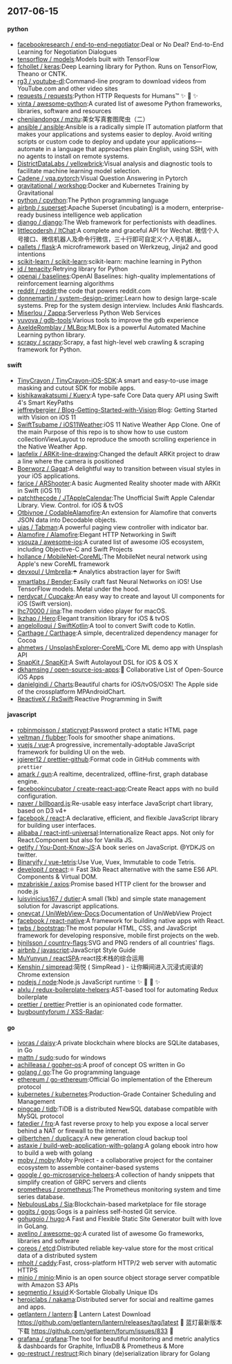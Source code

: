 ## 2017-06-15

#### python
* [facebookresearch / end-to-end-negotiator](https://github.com/facebookresearch/end-to-end-negotiator):Deal or No Deal? End-to-End Learning for Negotiation Dialogues
* [tensorflow / models](https://github.com/tensorflow/models):Models built with TensorFlow
* [fchollet / keras](https://github.com/fchollet/keras):Deep Learning library for Python. Runs on TensorFlow, Theano or CNTK.
* [rg3 / youtube-dl](https://github.com/rg3/youtube-dl):Command-line program to download videos from YouTube.com and other video sites
* [requests / requests](https://github.com/requests/requests):Python HTTP Requests for Humans™ ✨ 🍰 ✨
* [vinta / awesome-python](https://github.com/vinta/awesome-python):A curated list of awesome Python frameworks, libraries, software and resources
* [chenjiandongx / mzitu](https://github.com/chenjiandongx/mzitu):美女写真套图爬虫（二）
* [ansible / ansible](https://github.com/ansible/ansible):Ansible is a radically simple IT automation platform that makes your applications and systems easier to deploy. Avoid writing scripts or custom code to deploy and update your applications— automate in a language that approaches plain English, using SSH, with no agents to install on remote systems.
* [DistrictDataLabs / yellowbrick](https://github.com/DistrictDataLabs/yellowbrick):Visual analysis and diagnostic tools to facilitate machine learning model selection.
* [Cadene / vqa.pytorch](https://github.com/Cadene/vqa.pytorch):Visual Question Answering in Pytorch
* [gravitational / workshop](https://github.com/gravitational/workshop):Docker and Kubernetes Training by Gravitational
* [python / cpython](https://github.com/python/cpython):The Python programming language
* [airbnb / superset](https://github.com/airbnb/superset):Apache Superset (incubating) is a modern, enterprise-ready business intelligence web application
* [django / django](https://github.com/django/django):The Web framework for perfectionists with deadlines.
* [littlecodersh / ItChat](https://github.com/littlecodersh/ItChat):A complete and graceful API for Wechat. 微信个人号接口、微信机器人及命令行微信，三十行即可自定义个人号机器人。
* [pallets / flask](https://github.com/pallets/flask):A microframework based on Werkzeug, Jinja2 and good intentions
* [scikit-learn / scikit-learn](https://github.com/scikit-learn/scikit-learn):scikit-learn: machine learning in Python
* [jd / tenacity](https://github.com/jd/tenacity):Retrying library for Python
* [openai / baselines](https://github.com/openai/baselines):OpenAI Baselines: high-quality implementations of reinforcement learning algorithms
* [reddit / reddit](https://github.com/reddit/reddit):the code that powers reddit.com
* [donnemartin / system-design-primer](https://github.com/donnemartin/system-design-primer):Learn how to design large-scale systems. Prep for the system design interview. Includes Anki flashcards.
* [Miserlou / Zappa](https://github.com/Miserlou/Zappa):Serverless Python Web Services
* [vuvova / gdb-tools](https://github.com/vuvova/gdb-tools):Various tools to improve the gdb experience
* [AxeldeRomblay / MLBox](https://github.com/AxeldeRomblay/MLBox):MLBox is a powerful Automated Machine Learning python library.
* [scrapy / scrapy](https://github.com/scrapy/scrapy):Scrapy, a fast high-level web crawling & scraping framework for Python.

#### swift
* [TinyCrayon / TinyCrayon-iOS-SDK](https://github.com/TinyCrayon/TinyCrayon-iOS-SDK):A smart and easy-to-use image masking and cutout SDK for mobile apps.
* [kishikawakatsumi / Kuery](https://github.com/kishikawakatsumi/Kuery):A type-safe Core Data query API using Swift 4's Smart KeyPaths
* [jeffreybergier / Blog-Getting-Started-with-Vision](https://github.com/jeffreybergier/Blog-Getting-Started-with-Vision):Blog: Getting Started with Vision on iOS 11
* [SwiftTsubame / iOS11Weather](https://github.com/SwiftTsubame/iOS11Weather):iOS 11 Native Weather App Clone. One of the main Purpose of this repo is to show how to use custom collectionViewLayout to reproduce the smooth scrolling experience in the Native Weather App.
* [lapfelix / ARKit-line-drawing](https://github.com/lapfelix/ARKit-line-drawing):Changed the default ARKit project to draw a line where the camera is positioned
* [Boerworz / Gagat](https://github.com/Boerworz/Gagat):A delightful way to transition between visual styles in your iOS applications.
* [farice / ARShooter](https://github.com/farice/ARShooter):A basic Augmented Reality shooter made with ARKit in Swift (iOS 11)
* [patchthecode / JTAppleCalendar](https://github.com/patchthecode/JTAppleCalendar):The Unofficial Swift Apple Calendar Library. View. Control. for iOS & tvOS
* [Otbivnoe / CodableAlamofire](https://github.com/Otbivnoe/CodableAlamofire):An extension for Alamofire that converts JSON data into Decodable objects.
* [uias / Tabman](https://github.com/uias/Tabman):A powerful paging view controller with indicator bar.
* [Alamofire / Alamofire](https://github.com/Alamofire/Alamofire):Elegant HTTP Networking in Swift
* [vsouza / awesome-ios](https://github.com/vsouza/awesome-ios):A curated list of awesome iOS ecosystem, including Objective-C and Swift Projects
* [hollance / MobileNet-CoreML](https://github.com/hollance/MobileNet-CoreML):The MobileNet neural network using Apple's new CoreML framework
* [devxoul / Umbrella](https://github.com/devxoul/Umbrella):☂️ Analytics abstraction layer for Swift
* [xmartlabs / Bender](https://github.com/xmartlabs/Bender):Easily craft fast Neural Networks on iOS! Use TensorFlow models. Metal under the hood.
* [nerdycat / Cupcake](https://github.com/nerdycat/Cupcake):An easy way to create and layout UI components for iOS (Swift version).
* [lhc70000 / iina](https://github.com/lhc70000/iina):The modern video player for macOS.
* [lkzhao / Hero](https://github.com/lkzhao/Hero):Elegant transition library for iOS & tvOS
* [angelolloqui / SwiftKotlin](https://github.com/angelolloqui/SwiftKotlin):A tool to convert Swift code to Kotlin.
* [Carthage / Carthage](https://github.com/Carthage/Carthage):A simple, decentralized dependency manager for Cocoa
* [ahmetws / UnsplashExplorer-CoreML](https://github.com/ahmetws/UnsplashExplorer-CoreML):Core ML demo app with Unsplash API
* [SnapKit / SnapKit](https://github.com/SnapKit/SnapKit):A Swift Autolayout DSL for iOS & OS X
* [dkhamsing / open-source-ios-apps](https://github.com/dkhamsing/open-source-ios-apps):📱 Collaborative List of Open-Source iOS Apps
* [danielgindi / Charts](https://github.com/danielgindi/Charts):Beautiful charts for iOS/tvOS/OSX! The Apple side of the crossplatform MPAndroidChart.
* [ReactiveX / RxSwift](https://github.com/ReactiveX/RxSwift):Reactive Programming in Swift

#### javascript
* [robinmoisson / staticrypt](https://github.com/robinmoisson/staticrypt):Password protect a static HTML page
* [veltman / flubber](https://github.com/veltman/flubber):Tools for smoother shape animations.
* [vuejs / vue](https://github.com/vuejs/vue):A progressive, incrementally-adoptable JavaScript framework for building UI on the web.
* [jgierer12 / prettier-github](https://github.com/jgierer12/prettier-github):Format code in GitHub comments with `prettier`
* [amark / gun](https://github.com/amark/gun):A realtime, decentralized, offline-first, graph database engine.
* [facebookincubator / create-react-app](https://github.com/facebookincubator/create-react-app):Create React apps with no build configuration.
* [naver / billboard.js](https://github.com/naver/billboard.js):Re-usable easy interface JavaScript chart library, based on D3 v4+
* [facebook / react](https://github.com/facebook/react):A declarative, efficient, and flexible JavaScript library for building user interfaces.
* [alibaba / react-intl-universal](https://github.com/alibaba/react-intl-universal):Internationalize React apps. Not only for React.Component but also for Vanilla JS.
* [getify / You-Dont-Know-JS](https://github.com/getify/You-Dont-Know-JS):A book series on JavaScript. @YDKJS on twitter.
* [Binaryify / vue-tetris](https://github.com/Binaryify/vue-tetris):Use Vue, Vuex, Immutable to code Tetris.
* [developit / preact](https://github.com/developit/preact):⚛️ Fast 3kb React alternative with the same ES6 API. Components & Virtual DOM.
* [mzabriskie / axios](https://github.com/mzabriskie/axios):Promise based HTTP client for the browser and node.js
* [luisvinicius167 / dutier](https://github.com/luisvinicius167/dutier):A small (1kb) and simple state management solution for Javascript applications.
* [onevcat / UniWebView-Docs](https://github.com/onevcat/UniWebView-Docs):Documentation of UniWebView Project
* [facebook / react-native](https://github.com/facebook/react-native):A framework for building native apps with React.
* [twbs / bootstrap](https://github.com/twbs/bootstrap):The most popular HTML, CSS, and JavaScript framework for developing responsive, mobile first projects on the web.
* [hjnilsson / country-flags](https://github.com/hjnilsson/country-flags):SVG and PNG renders of all countries' flags.
* [airbnb / javascript](https://github.com/airbnb/javascript):JavaScript Style Guide
* [MuYunyun / reactSPA](https://github.com/MuYunyun/reactSPA):react技术栈的综合运用
* [Kenshin / simpread](https://github.com/Kenshin/simpread):简悦 ( SimpRead ) - 让你瞬间进入沉浸式阅读的 Chrome extension
* [nodejs / node](https://github.com/nodejs/node):Node.js JavaScript runtime ✨ 🐢 🚀 ✨
* [alxlu / redux-boilerplate-helpers](https://github.com/alxlu/redux-boilerplate-helpers):AST-based tool for automating Redux boilerplate
* [prettier / prettier](https://github.com/prettier/prettier):Prettier is an opinionated code formatter.
* [bugbountyforum / XSS-Radar](https://github.com/bugbountyforum/XSS-Radar):

#### go
* [ivoras / daisy](https://github.com/ivoras/daisy):A private blockchain where blocks are SQLite databases, in Go
* [mattn / sudo](https://github.com/mattn/sudo):sudo for windows
* [achilleasa / gopher-os](https://github.com/achilleasa/gopher-os):A proof of concept OS written in Go
* [golang / go](https://github.com/golang/go):The Go programming language
* [ethereum / go-ethereum](https://github.com/ethereum/go-ethereum):Official Go implementation of the Ethereum protocol
* [kubernetes / kubernetes](https://github.com/kubernetes/kubernetes):Production-Grade Container Scheduling and Management
* [pingcap / tidb](https://github.com/pingcap/tidb):TiDB is a distributed NewSQL database compatible with MySQL protocol
* [fatedier / frp](https://github.com/fatedier/frp):A fast reverse proxy to help you expose a local server behind a NAT or firewall to the internet.
* [gilbertchen / duplicacy](https://github.com/gilbertchen/duplicacy):A new generation cloud backup tool
* [astaxie / build-web-application-with-golang](https://github.com/astaxie/build-web-application-with-golang):A golang ebook intro how to build a web with golang
* [moby / moby](https://github.com/moby/moby):Moby Project - a collaborative project for the container ecosystem to assemble container-based systems
* [google / go-microservice-helpers](https://github.com/google/go-microservice-helpers):A collection of handy snippets that simplify creation of GRPC servers and clients
* [prometheus / prometheus](https://github.com/prometheus/prometheus):The Prometheus monitoring system and time series database.
* [NebulousLabs / Sia](https://github.com/NebulousLabs/Sia):Blockchain-based marketplace for file storage
* [gogits / gogs](https://github.com/gogits/gogs):Gogs is a painless self-hosted Git service.
* [gohugoio / hugo](https://github.com/gohugoio/hugo):A Fast and Flexible Static Site Generator built with love in GoLang.
* [avelino / awesome-go](https://github.com/avelino/awesome-go):A curated list of awesome Go frameworks, libraries and software
* [coreos / etcd](https://github.com/coreos/etcd):Distributed reliable key-value store for the most critical data of a distributed system
* [mholt / caddy](https://github.com/mholt/caddy):Fast, cross-platform HTTP/2 web server with automatic HTTPS
* [minio / minio](https://github.com/minio/minio):Minio is an open source object storage server compatible with Amazon S3 APIs
* [segmentio / ksuid](https://github.com/segmentio/ksuid):K-Sortable Globally Unique IDs
* [heroiclabs / nakama](https://github.com/heroiclabs/nakama):Distributed server for social and realtime games and apps.
* [getlantern / lantern](https://github.com/getlantern/lantern):🔴 Lantern Latest Download https://github.com/getlantern/lantern/releases/tag/latest 🔴 蓝灯最新版本下载 https://github.com/getlantern/forum/issues/833 🔴
* [grafana / grafana](https://github.com/grafana/grafana):The tool for beautiful monitoring and metric analytics & dashboards for Graphite, InfluxDB & Prometheus & More
* [go-restruct / restruct](https://github.com/go-restruct/restruct):Rich binary (de)serialization library for Golang
